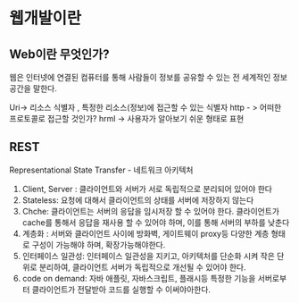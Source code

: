 웹개발이란
================
Web이란 무엇인가?  
----------
웹은 인터넷에 연결된 컴퓨터를 통해 사람들이 정보를 공유할 수 있는 전 세계적인 정보 공간을 말한다. 

Uri-> 리소스 식별자 , 특정한 리소스(정보)에 접근할 수 있는 식별자 
http - > 어떠한 프로토콜로 접근할 것인가? 
hrml -> 사용자가 알아보기 쉬운 형태로 표현 

REST
-------
Representational State Transfer - 네트워크 아키텍처 
1. Client, Server : 클라이언트와 서버가 서로 독립적으로 분리되어 있어야 한다
2. Stateless: 요청에 대해서 클라이언트의 상태를 서버에 저장하지 않는다
3. Chche: 클라이언트는 서버의 응답을 임시저장 할 수 있어야 한다. 클라이언트가 cache를 통해서 응답을 재사용 할 수 있어야 하며, 이를 통해 서버의 부하를 낮춘다
4. 계층화 : 서버와 클라이언트 사이에 방화벽, 게이트웨이 proxy등 다양한 계층 형태로 구성이 가능해야 하며, 확장가능해야한다.
5. 인터페이스 일관성: 인터페이스 일관성을 지키고, 아키텍처를 단순화 시켜 작은 단위로 분리하여, 클라이언트 서버가 독립적으로 개선될 수 있어야 한다.
6. code on demand: 자바 애플릿, 자바스크립트, 플래시등 특정한 기능을 서버로부터 클라이언트가 전달받아 코드를 실행할 수 이써야아한다.